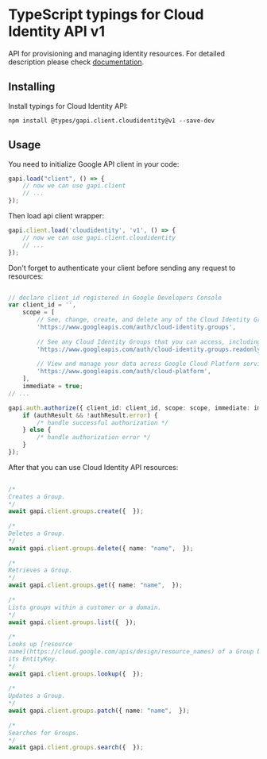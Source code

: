 # TypeScript typings for Cloud Identity API v1
API for provisioning and managing identity resources.
For detailed description please check [documentation](https://cloud.google.com/identity/).

## Installing

Install typings for Cloud Identity API:
```
npm install @types/gapi.client.cloudidentity@v1 --save-dev
```

## Usage

You need to initialize Google API client in your code:
```typescript
gapi.load("client", () => { 
    // now we can use gapi.client
    // ... 
});
```

Then load api client wrapper:
```typescript
gapi.client.load('cloudidentity', 'v1', () => {
    // now we can use gapi.client.cloudidentity
    // ... 
});
```

Don't forget to authenticate your client before sending any request to resources:
```typescript

// declare client_id registered in Google Developers Console
var client_id = '',
    scope = [     
        // See, change, create, and delete any of the Cloud Identity Groups that you can access, including the members of each group
        'https://www.googleapis.com/auth/cloud-identity.groups',
    
        // See any Cloud Identity Groups that you can access, including group members and their emails
        'https://www.googleapis.com/auth/cloud-identity.groups.readonly',
    
        // View and manage your data across Google Cloud Platform services
        'https://www.googleapis.com/auth/cloud-platform',
    ],
    immediate = true;
// ...

gapi.auth.authorize({ client_id: client_id, scope: scope, immediate: immediate }, authResult => {
    if (authResult && !authResult.error) {
        /* handle successful authorization */
    } else {
        /* handle authorization error */
    }
});            
```

After that you can use Cloud Identity API resources:

```typescript 
    
/* 
Creates a Group.  
*/
await gapi.client.groups.create({  }); 
    
/* 
Deletes a Group.  
*/
await gapi.client.groups.delete({ name: "name",  }); 
    
/* 
Retrieves a Group.  
*/
await gapi.client.groups.get({ name: "name",  }); 
    
/* 
Lists groups within a customer or a domain.  
*/
await gapi.client.groups.list({  }); 
    
/* 
Looks up [resource
name](https://cloud.google.com/apis/design/resource_names) of a Group by
its EntityKey.  
*/
await gapi.client.groups.lookup({  }); 
    
/* 
Updates a Group.  
*/
await gapi.client.groups.patch({ name: "name",  }); 
    
/* 
Searches for Groups.  
*/
await gapi.client.groups.search({  });
```

